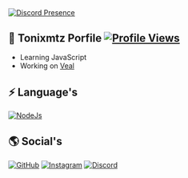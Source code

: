 ## 
[![Discord Presence](https://lanyard.cnrad.dev/api/354800852302692352)](https://discord.com/users/354800852302692352)

## 📜 Tonixmtz Porfile  <a href="https://github.com/Tonixmtz"><img src="https://komarev.com/ghpvc/?username=Tonixmtz" alt="Profile Views"/></a>

- Learning JavaScript
- Working on [Veal](https://discord.gg/vealpvp)

## ⚡ Language's

[![NodeJs](https://img.shields.io/badge/JavaScript-00ff5e?style=for-the-badge&logo=javascript&logoColor=white)](https://nodejs.org/)

## 🌎 Social's

[![GitHub](https://img.shields.io/badge/Github-100000?style=for-the-badge&logo=github&logoColor=white)](https://github.com/Tonixmtz)
[![Instagram](https://img.shields.io/badge/Instagram-ff00d9?style=for-the-badge&logo=instagram&logoColor=white)](https://www.instagram.com/Tonixmtz/)
[![Discord](https://img.shields.io/badge/Discord-4c00ff?style=for-the-badge&logo=discord&logoColor=white)](https://discordapp.com/users/354800852302692352/)
 
